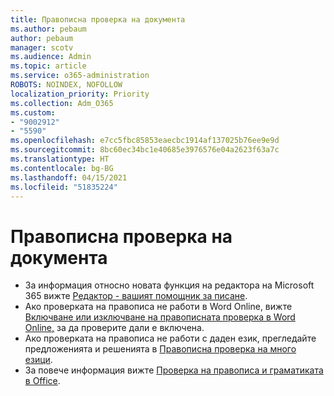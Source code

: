 ```yaml
---
title: Правописна проверка на документа
ms.author: pebaum
author: pebaum
manager: scotv
ms.audience: Admin
ms.topic: article
ms.service: o365-administration
ROBOTS: NOINDEX, NOFOLLOW
localization_priority: Priority
ms.collection: Adm_O365
ms.custom:
- "9002912"
- "5590"
ms.openlocfilehash: e7cc5fbc85853eaecbc1914af137025b76ee9e9d
ms.sourcegitcommit: 8bc60ec34bc1e40685e3976576e04a2623f63a7c
ms.translationtype: HT
ms.contentlocale: bg-BG
ms.lasthandoff: 04/15/2021
ms.locfileid: "51835224"
---
```

# <a name="spell-check-documents"></a>Правописна проверка на документа

- За информация относно новата функция на редактора на Microsoft 365 вижте [Редактор - вашият помощник за писане](https://support.office.com/article/microsoft-editor-checks-grammar-and-more-in-documents-mail-and-the-web-91ecbe1b-d021-4e9e-a82e-abc4cd7163d7).
- Ако проверката на правописа не работи в Word Online, вижте [Включване или изключване на правописната проверка в Word Online,](https://support.office.com/article/Turn-spell-check-on-or-off-in-Word-Online-fe0b5644-10e6-4e61-b661-441bff362a84) за да проверите дали е включена.
- Ако проверката на правописа не работи с даден език, прегледайте предложенията и решенията в [Правописна проверка на много езици](https://support.office.com/article/troubleshoot-checking-spelling-and-grammar-in-multiple-languages-b887ad70-b15a-43f4-89bb-a41d18026e20).
- За повече информация вижте [Проверка на правописа и граматиката в Office](https://support.office.com/article/check-spelling-and-grammar-in-office-5cdeced7-d81d-47de-9096-efd0ee909227).
